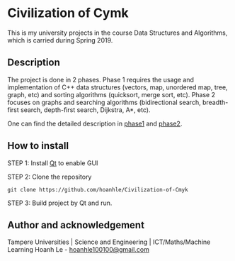 # Civilization of Cymk

This is my university projects in the course Data Structures and Algorithms, which is carried during Spring 2019.

## Description

The project is done in 2 phases. Phase 1 requires the usage and implementation of C++ data structures (vectors, map, unordered map, tree, graph, etc) and sorting algorithms (quicksort, merge sort, etc). Phase 2 focuses on graphs and searching algorithms (bidirectional search, breadth-first search, depth-first search, Dijkstra, A*, etc).

One can find the detailed description in [phase1](Documentation/prg1-beacons-of-rgb-en.pdf) and [phase2](Documentation/prg2-game-of-fibres-en.pdf).

## How to install

STEP 1: Install [Qt](https://www.qt.io/) to enable GUI

STEP 2: Clone the repository
```
git clone https://github.com/hoanhle/Civilization-of-Cmyk
```
STEP 3: Build project by Qt and run.

## Author and acknowledgement

Tampere Universities | Science and Engineering | ICT/Maths/Machine Learning
Hoanh Le - hoanhle100100@gmail.com



